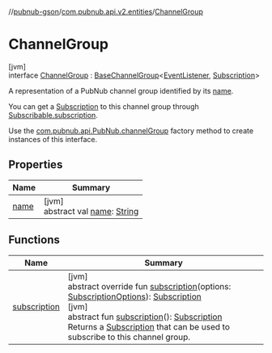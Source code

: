 //[pubnub-gson](../../../index.md)/[com.pubnub.api.v2.entities](../index.md)/[ChannelGroup](index.md)

# ChannelGroup

[jvm]\
interface [ChannelGroup](index.md) : [BaseChannelGroup](../../../../pubnub-gson/com.pubnub.api.v2.entities/-base-channel-group/index.md)&lt;[EventListener](../../com.pubnub.api.v2.callbacks/-event-listener/index.md), [Subscription](../../com.pubnub.api.v2.subscriptions/-subscription/index.md)&gt; 

A representation of a PubNub channel group identified by its [name](../../../../pubnub-gson/com.pubnub.api.v2.entities/-channel-group/name.md).

You can get a [Subscription](../../com.pubnub.api.v2.subscriptions/-subscription/index.md) to this channel group through [Subscribable.subscription](../../../../pubnub-gson/com.pubnub.api.v2.entities/-subscribable/subscription.md).

Use the [com.pubnub.api.PubNub.channelGroup](../../com.pubnub.api/-pub-nub/channel-group.md) factory method to create instances of this interface.

## Properties

| Name | Summary |
|---|---|
| [name](index.md#-646709597%2FProperties%2F-395131529) | [jvm]<br>abstract val [name](index.md#-646709597%2FProperties%2F-395131529): [String](https://kotlinlang.org/api/latest/jvm/stdlib/kotlin/-string/index.html) |

## Functions

| Name | Summary |
|---|---|
| [subscription](index.md#-834878749%2FFunctions%2F-395131529) | [jvm]<br>abstract override fun [subscription](index.md#-834878749%2FFunctions%2F-395131529)(options: [SubscriptionOptions](../../../../pubnub-gson/com.pubnub.api.v2.subscriptions/-subscription-options/index.md)): [Subscription](../../com.pubnub.api.v2.subscriptions/-subscription/index.md)<br>[jvm]<br>abstract fun [subscription](subscription.md)(): [Subscription](../../com.pubnub.api.v2.subscriptions/-subscription/index.md)<br>Returns a [Subscription](../../com.pubnub.api.v2.subscriptions/-subscription/index.md) that can be used to subscribe to this channel group. |
